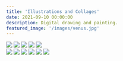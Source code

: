 ```yaml
---
title: 'Illustrations and Collages'
date: 2021-09-10 00:00:00
description: Digital drawing and painting.
featured_image: '/images/venus.jpg'
---
```

<div class="gallery" data-columns="3">
	<img src="/images/grub_life.jpg">
	<img src="/images/berntein.jpg">
	<img src="/images/meridian_octopus.jpg">
	<img src="/images/child_crow.jpg">
	<img src="/images/dragonfly.jpg">

<div class="gallery" data-columns="3">
	<img src="/images/text_parrots_gif.gif">
	<img src="/images/teeshirt.jpg">
	<img src="/images/windowseatbags1.jpg">
	<img src="/images/venus.jpg">
	<img src="/images/photo_collage_poppies-01.jpg">	
	<img src="/images/glitch.JPG">
		
		
</div>
